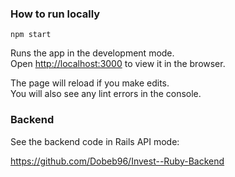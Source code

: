 ### How to run locally

```
npm start
```

Runs the app in the development mode.<br>
Open [http://localhost:3000](http://localhost:3000) to view it in the browser.

The page will reload if you make edits.<br>
You will also see any lint errors in the console.


### Backend

See the backend code in Rails API mode:

https://github.com/Dobeb96/Invest--Ruby-Backend
